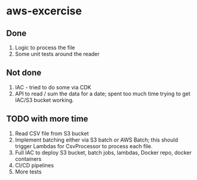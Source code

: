 # aws-excercise

## Done
1. Logic to process the file
1. Some unit tests around the reader

## Not done
1. IAC - tried to do some via CDK
1. API to read / sum the data for a date; spent too much time trying to get IAC/S3 bucket working.

## TODO with more time
1. Read CSV file from S3 bucket
1. Implement batching either via S3 batch or AWS Batch; this should trigger Lambdas for CsvProcessor to process each file.
1. Full IAC to deploy S3 bucket, batch jobs, lambdas, Docker repo, docker containers
1. CI/CD pipelines
1. More tests
